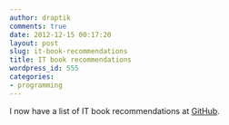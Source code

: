 ```yaml
---
author: draptik
comments: true
date: 2012-12-15 00:17:20
layout: post
slug: it-book-recommendations
title: IT book recommendations
wordpress_id: 555
categories:
- programming
---
```


I now have a list of IT book recommendations at [GitHub](https://github.com/draptik/reader/blob/master/README.md).
